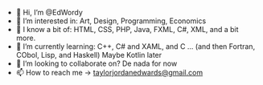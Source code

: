 - 👋 Hi, I’m @EdWordy
- 👀 I’m interested in: Art, Design, Programming, Economics
- 🍴 I know a bit of: HTML, CSS, PHP, Java, FXML, C#, XML, and a bit more. 
- 🌱 I’m currently learning: C++, C# and XAML, and C ... (and then Fortran, CObol, Lisp, and Haskell) Maybe Kotlin later
- 💞️ I’m looking to collaborate on? De nada for now
- 📫 How to reach me -> taylorjordanedwards@gmail.com

<!---
EdWordy/EdWordy is a ✨ special ✨ repository because its `README.md` (this file) appears on your GitHub profile.
You can click the Preview link to take a look at your changes.
--->
